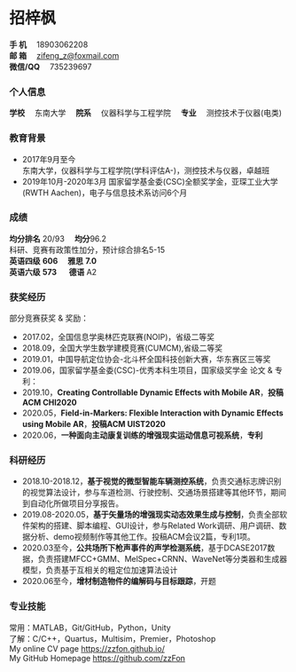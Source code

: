 # 招梓枫
**手   机**&emsp; 18903062208  
**邮   箱**&emsp; zifeng_z@foxmail.com  
**微信/QQ**&emsp; 735239697  
### 个人信息
**学校**&emsp; 东南大学&emsp; **院系**&emsp; 仪器科学与工程学院&emsp; **专业**&emsp; 测控技术于仪器(电类)
### 教育背景
* 2017年9月至今  
东南大学，仪器科学与工程学院(学科评估A-)，测控技术与仪器，卓越班
* 2019年10月-2020年3月
国家留学基金委(CSC)全额奖学金，亚琛工业大学(RWTH Aachen)，电子与信息技术系访问6个月  
### 成绩
**均分排名** 20/93&emsp; **均分**96.2  
科研、竞赛有政策性加分，预计综合排名5-15  
**英语四级** **606**&emsp; **雅思** **7.0**  
**英语六级** **573** &emsp; **德语** A2
### 获奖经历
部分竞赛获奖 & 奖励：  
* 2017.02，全国信息学奥林匹克联赛(NOIP)，省级二等奖
* 2018.09，全国大学生数学建模竞赛(CUMCM),省级二等奖
* 2019.01，中国导航定位协会-北斗杯全国科技创新大赛，华东赛区三等奖
* 2019.06，国家留学基金委(CSC)-优秀本科生项目，国家级奖学金
论文 & 专利：  
* 2019.10，**Creating Controllable Dynamic Effects with Mobile AR**，**投稿ACM CHI2020**
* 2020.05，**Field-in-Markers: Flexible Interaction with Dynamic Effects using Mobile AR**，**投稿ACM UIST2020**
* 2020.06，**一种面向主动康复训练的增强现实运动信息可视系统**，**专利**
### 科研经历
* 2018.10-2018.12，**基于视觉的微型智能车辆测控系统**，负责交通标志牌识别的视觉算法设计，参与车道检测、行驶控制、交通场景搭建等其他环节，期间到自动化所做项目分享报告。
* 2019.08-2020.05，**基于矢量场的增强现实动态效果生成与控制**，负责全部软件架构的搭建、脚本编程、GUI设计，参与Related Work调研、用户调研、数据分析、demo视频制作等其他工作。投稿ACM会议2篇，专利1项。
* 2020.03至今，**公共场所下枪声事件的声学检测系统**，基于DCASE2017数据，负责搭建MFCC+GMM、MelSpec+CRNN、WaveNet等分类器和生成器模型，负责基于互相关的粗定位加速算法设计
* 2020.06至今，**增材制造物件的编解码与目标跟踪**，开题
### 专业技能
常用：MATLAB，Git/GitHub，Python，Unity  
了解：C/C++，Quartus，Multisim，Premier，Photoshop  
My online CV page https://zzfon.github.io/  
My GitHub Homepage	https://github.com/zzFon
